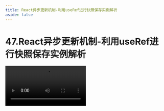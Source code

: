```yaml
---
title: React异步更新机制-利用useRef进行快照保存实例解析
aside: false
---
```


# 47.React异步更新机制-利用useRef进行快照保存实例解析

<video autoplay src="http://qn.chinavanes.com/interview/react-interview/47.React异步更新机制-利用useRef进行快照保存实例解析.mp4" controls controlsList="nodownload" width="50%"/>

